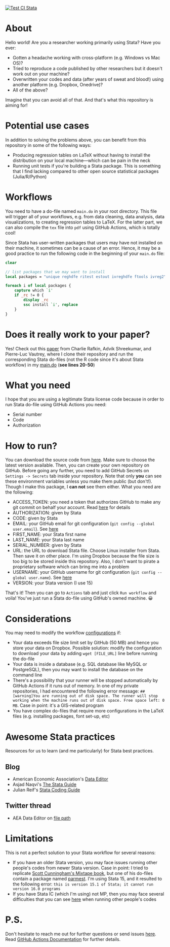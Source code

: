 [![Test CI Stata](https://github.com/ledwindra/continuous-integration-stata/actions/workflows/test.yml/badge.svg)](https://github.com/ledwindra/continuous-integration-stata/actions/workflows/test.yml)

# About

Hello world! Are you a researcher working primarily using Stata? Have you ever:
- Gotten a headache working with cross-platform (e.g. Windows vs Mac OS)?
- Tried to reproduce a code published by other researchers but it doesn't work out on your machine?
- Overwritten your codes and data (after years of sweat and blood!) using another platform (e.g. Dropbox, Onedrive)?
- All of the above?

Imagine that you can avoid all of that. And that's what this repository is aiming for!

# Potential use cases
In addition to solving the problems above, you can benefit from this repository in some of the following ways:
- Producing regression tables on LaTeX without having to install the distribution on your local machine—which can be pain in the neck
- Running unit tests if you're building a Stata package. This is something that I find lacking compared to other open source statistical packages (Julia/R/Python)

# Workflows
You need to have a do-file named `main.do` in your root directory. This file will trigger all of your workflows, e.g. from data cleaning, data analysis, data visualizations, to creating regression tables to LaTeX. For the latter part, we can also compile the `tex` file into `pdf` using GitHub Actions, which is totally cool!

Since Stata has user-written packages that users may have not installed on their machine, it sometimes can be a cause of an error. Hence, it may be a good practice to run the following code in the beginning of your `main.do` file:

```stata
clear

// list packages that we may want to install
local packages = "unique reghdfe ritest estout ivreghdfe ftools ivreg2" // just for example

foreach i of local packages {
	capture which `i'
	if _rc != 0 {
		display _rc
		ssc install `i', replace
	}
}
```

# Does it really work to your paper?
Yes! Check out this [paper](https://github.com/adviksh/when-guidance-changes) from Charlie Rafkin, Advik Shreekumar, and Pierre-Luc Vautrey, where I clone their repository and run the corresponding Stata do-files (not the R code since it's about Stata workflow) in my [main.do](https://github.com/ledwindra/continuous-integration-stata/blob/main/main.do) (**see lines 20-50**)

# What you need
I hope that you are using a legitimate Stata license code because in order to run
Stata do-file using GitHub Actions you need:
- Serial number
- Code
- Authorization

# How to run?
You can download the source code from [here](https://github.com/ledwindra/continuous-integration-stata/releases). Make sure to choose the latest version available. Then, you can create your own repository on GitHub. Before going any further, you need to add GitHub Secrets on `Settings -> Secrets` tab inside your repository. Note that only **you** can see these environment variables unless you make them public (but don't!). Though I make this package, I **can not** see them either. What you need are the following:

- ACCESS_TOKEN: you need a token that authorizes GitHub to make any git commit on behalf your account. Read [here](https://docs.github.com/en/github/authenticating-to-github/creating-a-personal-access-token) for details
- AUTHORIZATION: given by Stata
- CODE: given by Stata
- EMAIL: your GitHub email for git configuration (`git config --global user.email`). See [here](https://www.git-scm.com/book/en/v2/Customizing-Git-Git-Configuration)
- FIRST_NAME: your Stata first name
- LAST_NAME: your Stata last name
- SERIAL_NUMBER: given by Stata
- URL: the URL to download Stata file. Choose Linux installer from Stata. Then save it on other place. I'm using Dropbox because the file size is too big to be stored inside this repository. Also, I don't want to pirate a proprietary software which can bring me into a problem
- USERNAME: your GitHub username for git configuration (`git config --global user.name`). See [here](https://www.git-scm.com/book/en/v2/Customizing-Git-Git-Configuration)
- VERSION: your Stata version (I use 15)

That's it! Then you can go to `Actions` tab and just click `Run workflow` and voila! You've just run a Stata do-file using GitHub's owned machine. 😀

# Considerations
You may need to modify the workflow [configurations](https://github.com/ledwindra/continuous-integration-stata/blob/main/.github/workflows) if:
- Your data exceeds file size limit set by GitHub (50 MB) and hence you store your data on Dropbox. Possible solution: modify the configuration to download your data by adding `wget [FILE_URL]` line before running the do-file
- Your data is inside a database (e.g. SQL database like MySQL or PostgreSQL), then you may want to install the database on the command line
- There's a possibility that your runner will be stopped automatically by GitHub Actions if it runs out of memory. In one of my private repositories, I had encountered the following error message: `##[warning]You are running out of disk space. The runner will stop working when the machine runs out of disk space. Free space left: 0 MB`. Case in point: it's a GIS-related program
- You have complex do-files that require more configurations in the LaTeX files (e.g. installing packages, font set-up, etc)

# Awesome Stata practices
Resources for us to learn (and me particularly) for Stata best practices.

## Blog
- American Economic Association's [Data Editor](https://github.com/aeadataeditor)
- Asjad Naqvi's [The Stata Guide](https://medium.com/the-stata-guide)
- Julian Reif's [Stata Coding Guide](https://julianreif.com/guide/)

## Twitter thread
- AEA Data Editor on [file path](https://twitter.com/AeaData/status/1380555102658957315)

# Limitations
This is not a perfect solution to your Stata workflow for several reasons:
- If you have an older Stata version, you may face issues running other people's codes from newer Stata version. Case in point: I tried to replicate [Scott Cunningham's Mixtape book](https://github.com/scunning1975/mixtape/), but one of his do-files contain a package named [parmest](https://github.com/scunning1975/mixtape/blob/master/Do/abortion_dd.do). I'm using Stata 15, and it resulted to the following error: `this is version 15.1 of Stata; it cannot run version 16.0 programs`
- If you have Stata IC (which I'm using) not MP, then you may face several difficulties that you can see [here](https://www.stata.com/products/which-stata-is-right-for-me/) when running other people's codes

# P.S.
Don't hesitate to reach me out for further questions or send issues [here](https://github.com/ledwindra/continuous-integration-stata/issues). Read [GitHub Actions Documentation](https://docs.github.com/en/actions) for further details.
